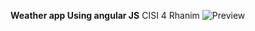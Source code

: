 **Weather app Using angular JS**
CISI 4
Rhanim
![Preview](https://imgur.com/a/EhlvFy7 "Paris-Demo")
